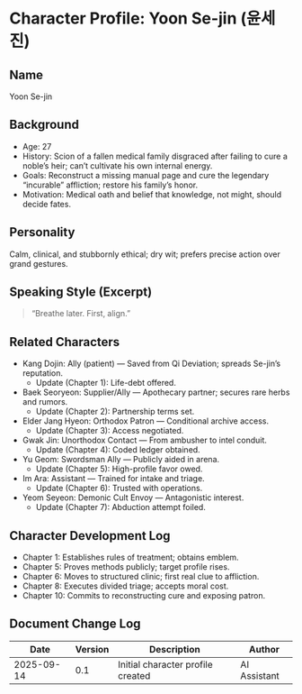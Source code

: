 # Character Profile: Yoon Se-jin (윤세진)

## Name
Yoon Se-jin

## Background
- Age: 27
- History: Scion of a fallen medical family disgraced after failing to cure a noble’s heir; can’t cultivate his own internal energy.
- Goals: Reconstruct a missing manual page and cure the legendary “incurable” affliction; restore his family’s honor.
- Motivation: Medical oath and belief that knowledge, not might, should decide fates.

## Personality
Calm, clinical, and stubbornly ethical; dry wit; prefers precise action over grand gestures.

## Speaking Style (Excerpt)
> “Breathe later. First, align.”

## Related Characters
- Kang Dojin: Ally (patient) — Saved from Qi Deviation; spreads Se-jin’s reputation.
  - Update (Chapter 1): Life-debt offered.
- Baek Seoryeon: Supplier/Ally — Apothecary partner; secures rare herbs and rumors.
  - Update (Chapter 2): Partnership terms set.
- Elder Jang Hyeon: Orthodox Patron — Conditional archive access.
  - Update (Chapter 3): Access negotiated.
- Gwak Jin: Unorthodox Contact — From ambusher to intel conduit.
  - Update (Chapter 4): Coded ledger obtained.
- Yu Geom: Swordsman Ally — Publicly aided in arena.
  - Update (Chapter 5): High-profile favor owed.
- Im Ara: Assistant — Trained for intake and triage.
  - Update (Chapter 6): Trusted with operations.
- Yeom Seyeon: Demonic Cult Envoy — Antagonistic interest.
  - Update (Chapter 7): Abduction attempt foiled.

## Character Development Log
- Chapter 1: Establishes rules of treatment; obtains emblem.
- Chapter 5: Proves methods publicly; target profile rises.
- Chapter 6: Moves to structured clinic; first real clue to affliction.
- Chapter 8: Executes divided triage; accepts moral cost.
- Chapter 10: Commits to reconstructing cure and exposing patron.

## Document Change Log
| Date       | Version | Description                         | Author       |
|------------|---------|-------------------------------------|--------------|
| 2025-09-14 | 0.1     | Initial character profile created   | AI Assistant |